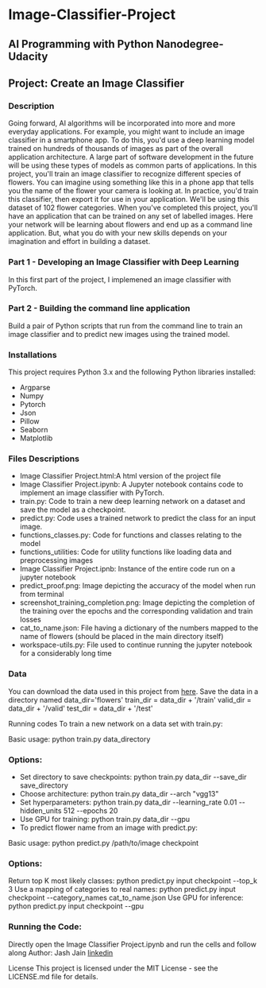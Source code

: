 # Image-Classifier-Project
## AI Programming with Python Nanodegree-Udacity

## Project: Create an Image Classifier
### Description
Going forward, AI algorithms will be incorporated into more and more everyday applications. For example, you might want to include an image classifier in a smartphone app.
To do this, you'd use a deep learning model trained on hundreds of thousands of images as part of the overall application architecture.
A large part of software development in the future will be using these types of models as common parts of applications.
In this project, you'll train an image classifier to recognize different species of flowers. You can imagine using something like this in a phone app that tells you the name of the
flower your camera is looking at. In practice, you'd train this classifier, then export it for use in your application. We'll be using this dataset of 102 flower categories.
When you've completed this project, you'll have an application that can be trained on any set of labelled images. Here your network will be learning about flowers and end up
as a command line application. But, what you do with your new skills depends on your imagination and effort in building a dataset.

### Part 1 - Developing an Image Classifier with Deep Learning
In this first part of the project, I implemened an image classifier with PyTorch.

### Part 2 - Building the command line application
Build a pair of Python scripts that run from the command line to train an image classifier and to predict new images using the trained model.

### Installations
This project requires Python 3.x and the following Python libraries installed:

* Argparse
* Numpy
* Pytorch
* Json
* Pillow
* Seaborn
* Matplotlib

### Files Descriptions
* Image Classifier Project.html:A html version of the project file
* Image Classifier Project.ipynb: A Jupyter notebook contains code to implement an image classifier with PyTorch.
* train.py: Code to train a new deep learning network on a dataset and save the model as a checkpoint.
* predict.py: Code uses a trained network to predict the class for an input image.
* functions_classes.py: Code for functions and classes relating to the model 
* functions_utilities: Code for utility functions like loading data and preprocessing images
* Image Classifier Project.ipnb: Instance of the entire code run on a jupyter notebook
* predict_proof.png: Image depicting the accuracy of the model when run from terminal
* screenshot_training_completion.png: Image depicting the completion of the training over the epochs and the corresponding validation and train losses 
* cat_to_name.json: File having a dictionary of the numbers mapped to the name of flowers (should be placed in the main directory itself)
* workspace-utils.py: File used to continue running the jupyter notebook for a considerably long time

### Data
You can download the data used in this project from [here](http://www.robots.ox.ac.uk/~vgg/data/flowers/102/index.html).
Save the data in a directory named data_dir='flowers'
                                   train_dir = data_dir + '/train'
                                   valid_dir = data_dir + '/valid'
                                   test_dir = data_dir + '/test'

Running codes
To train a new network on a data set with train.py:

Basic usage: python train.py data_directory
### Options:
* Set directory to save checkpoints: python train.py data_dir --save_dir save_directory
* Choose architecture: python train.py data_dir --arch "vgg13"
* Set hyperparameters: python train.py data_dir --learning_rate 0.01 --hidden_units 512 --epochs 20
* Use GPU for training: python train.py data_dir --gpu
* To predict flower name from an image with predict.py:

Basic usage: python predict.py /path/to/image checkpoint
### Options:
Return top K most likely classes: python predict.py input checkpoint --top_k 3
Use a mapping of categories to real names: python predict.py input checkpoint --category_names cat_to_name.json
Use GPU for inference: python predict.py input checkpoint --gpu

### Running the Code:
Directly open the Image Classifier Project.ipynb and run the cells and follow along
Author:
Jash Jain [linkedin](https://www.linkedin.com/in/jash-jain-bb659a132)

License
This project is licensed under the MIT License - see the LICENSE.md file for details.
